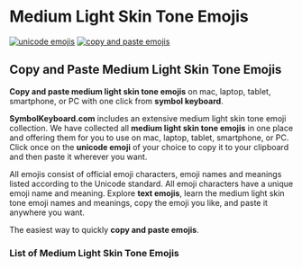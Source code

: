 # Medium Light Skin Tone Emojis
[![unicode emojis](https://img.shields.io/badge/github-emojis-green.svg)](https://github.com/symbolkeyboard/emojis)
[![copy and paste emojis](https://img.shields.io/badge/source-symbolkeyboad.com-orange.svg)](https://symbolkeyboard.com)
## Copy and Paste Medium Light Skin Tone Emojis

**Copy and paste medium light skin tone emojis** on mac, laptop, tablet, smartphone, or PC with one click from **symbol keyboard**.

**SymbolKeyboard.com** includes an extensive medium light skin tone emoji collection. We have collected all **medium light skin tone emojis** in one place and offering them for you to use on mac, laptop, tablet, smartphone, or PC. Click once on the **unicode emoji** of your choice to copy it to your clipboard and then paste it wherever you want.

All emojis consist of official emoji characters, emoji names and meanings listed according to the Unicode standard. All emoji characters have a unique emoji name and meaning. Explore **text emojis**, learn the medium light skin tone emoji names and meanings, copy the emoji you like, and paste it anywhere you want.

The easiest way to quickly **copy and paste emojis**.
### List of Medium Light Skin Tone Emojis
